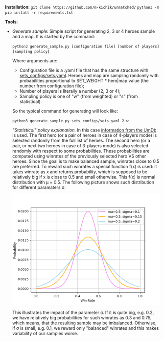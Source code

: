 **Installation**:
`git clone https://github.com/m-kichik/unmatched/`
`python3 -m pip install -r requirements.txt`

**Tools**:
- _Generate sample_:
  Simple script for generating 2, 3 or 4 heroes sample and a map. It is started by the command:

  `python3 generate_sample.py [configuration file] [number of players] [sampling policy]`

  Where arguments are:
  - Configuration file is a .yaml file that has the same structure with
    [sets_configs/sets.yaml](https://github.com/m-kichik/unmatched/blob/main/sets_configs/sets.yaml). Heroes and map are sampling randomly with probabilities
    proportional to SET_WEIGHT * hero|map value (the number from configuration file);
  - Number of players is literally a number (2, 3 or 4);
  - Sampling policy is one of "w" (from weighted) or "s" (from statistical).
 
  So the typical command for generating will look like:

  `python3 generate_sample.py sets_configs/sets.yaml 2 w`

  _"Statistical" policy explanation._
  In this case [information from the UmDb](https://unmatched.cards/results) is used. The first hero (or a pair of heroes in case of 4-players mode)
  is selected randomly from the full list of heroes. The second hero (or a pair, or next two heroes in case of 3-players mode) is also selected randomly
  with respect to some probabilities. These probabilities are computed using winrates of the previously selected hero VS other heroes. Since the goal is to make
  balanced sample, winrates close to 0.5 are preferred. To reward such winrates a special function f(x) is used: it takes winrate as x and returns probability,
  which is supposed to be relatively big if x is close to 0.5 and small otherwise. This f(x) is normal distribution with &mu; = 0.5. The following picture shows
  such distribution for different paramaters &sigma;:
  
  ![Normal distribution](https://github.com/m-kichik/unmatched/blob/main/media/normal.png)

  This illustrates the impact of the parameter &sigma;. If it is quite big, e.g. 0.2, we have relatively big probabilities for such winrates as 0.3 and 0.75, which
  means, that the resulting sample may be imbalanced. Otherwise, if &sigma; is small, e.g. 0.1, we reward only "balanced" winrates and this makes variability
  of our samples worse.
  
